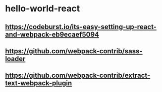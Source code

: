 # hello-world-react
## https://codeburst.io/its-easy-setting-up-react-and-webpack-eb9ecaef5094

## https://github.com/webpack-contrib/sass-loader

## https://github.com/webpack-contrib/extract-text-webpack-plugin
